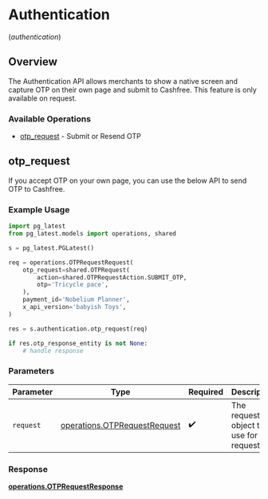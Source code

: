 # Authentication
(*authentication*)

## Overview

The Authentication API allows merchants to show a native screen and capture OTP on their own page and submit to Cashfree. This feature is only available on request.

### Available Operations

* [otp_request](#otp_request) - Submit or Resend OTP

## otp_request

If you accept OTP on your own page, you can use the below API to send OTP to Cashfree.

### Example Usage

```python
import pg_latest
from pg_latest.models import operations, shared

s = pg_latest.PGLatest()

req = operations.OTPRequestRequest(
    otp_request=shared.OTPRequest(
        action=shared.OTPRequestAction.SUBMIT_OTP,
        otp='Tricycle pace',
    ),
    payment_id='Nobelium Planner',
    x_api_version='babyish Toys',
)

res = s.authentication.otp_request(req)

if res.otp_response_entity is not None:
    # handle response
```

### Parameters

| Parameter                                                                    | Type                                                                         | Required                                                                     | Description                                                                  |
| ---------------------------------------------------------------------------- | ---------------------------------------------------------------------------- | ---------------------------------------------------------------------------- | ---------------------------------------------------------------------------- |
| `request`                                                                    | [operations.OTPRequestRequest](../../models/operations/otprequestrequest.md) | :heavy_check_mark:                                                           | The request object to use for the request.                                   |


### Response

**[operations.OTPRequestResponse](../../models/operations/otprequestresponse.md)**


